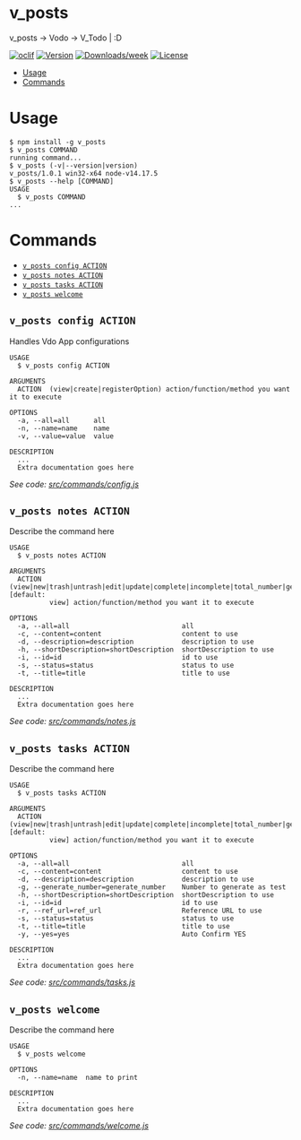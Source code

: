 v_posts
===

v_posts -&gt; Vodo -&gt; V_Todo | :D 

[![oclif](https://img.shields.io/badge/cli-oclif-brightgreen.svg)](https://oclif.io)
[![Version](https://img.shields.io/npm/v/v_posts.svg)](https://npmjs.org/package/v_posts)
[![Downloads/week](https://img.shields.io/npm/dw/v_posts.svg)](https://npmjs.org/package/v_posts)
[![License](https://img.shields.io/npm/l/v_posts.svg)](https://github.com/V-tech-tools/v_posts/blob/master/package.json)

<!-- toc -->
* [Usage](#usage)
* [Commands](#commands)
<!-- tocstop -->
# Usage
<!-- usage -->
```sh-session
$ npm install -g v_posts
$ v_posts COMMAND
running command...
$ v_posts (-v|--version|version)
v_posts/1.0.1 win32-x64 node-v14.17.5
$ v_posts --help [COMMAND]
USAGE
  $ v_posts COMMAND
...
```
<!-- usagestop -->
# Commands
<!-- commands -->
* [`v_posts config ACTION`](#v_posts-config-action)
* [`v_posts notes ACTION`](#v_posts-notes-action)
* [`v_posts tasks ACTION`](#v_posts-tasks-action)
* [`v_posts welcome`](#v_posts-welcome)

## `v_posts config ACTION`

Handles Vdo App configurations

```
USAGE
  $ v_posts config ACTION

ARGUMENTS
  ACTION  (view|create|registerOption) action/function/method you want it to execute

OPTIONS
  -a, --all=all      all
  -n, --name=name    name
  -v, --value=value  value

DESCRIPTION
  ...
  Extra documentation goes here
```

_See code: [src/commands/config.js](https://github.com/V-tech-tools/v_posts/blob/v1.0.1/src/commands/config.js)_

## `v_posts notes ACTION`

Describe the command here

```
USAGE
  $ v_posts notes ACTION

ARGUMENTS
  ACTION  (view|new|trash|untrash|edit|update|complete|incomplete|total_number|generate_test|purge_system) [default:
          view] action/function/method you want it to execute

OPTIONS
  -a, --all=all                            all
  -c, --content=content                    content to use
  -d, --description=description            description to use
  -h, --shortDescription=shortDescription  shortDescription to use
  -i, --id=id                              id to use
  -s, --status=status                      status to use
  -t, --title=title                        title to use

DESCRIPTION
  ...
  Extra documentation goes here
```

_See code: [src/commands/notes.js](https://github.com/V-tech-tools/v_posts/blob/v1.0.1/src/commands/notes.js)_

## `v_posts tasks ACTION`

Describe the command here

```
USAGE
  $ v_posts tasks ACTION

ARGUMENTS
  ACTION  (view|new|trash|untrash|edit|update|complete|incomplete|total_number|generate_test|purge_system) [default:
          view] action/function/method you want it to execute

OPTIONS
  -a, --all=all                            all
  -c, --content=content                    content to use
  -d, --description=description            description to use
  -g, --generate_number=generate_number    Number to generate as test
  -h, --shortDescription=shortDescription  shortDescription to use
  -i, --id=id                              id to use
  -r, --ref_url=ref_url                    Reference URL to use
  -s, --status=status                      status to use
  -t, --title=title                        title to use
  -y, --yes=yes                            Auto Confirm YES

DESCRIPTION
  ...
  Extra documentation goes here
```

_See code: [src/commands/tasks.js](https://github.com/V-tech-tools/v_posts/blob/v1.0.1/src/commands/tasks.js)_

## `v_posts welcome`

Describe the command here

```
USAGE
  $ v_posts welcome

OPTIONS
  -n, --name=name  name to print

DESCRIPTION
  ...
  Extra documentation goes here
```

_See code: [src/commands/welcome.js](https://github.com/V-tech-tools/v_posts/blob/v1.0.1/src/commands/welcome.js)_
<!-- commandsstop -->
